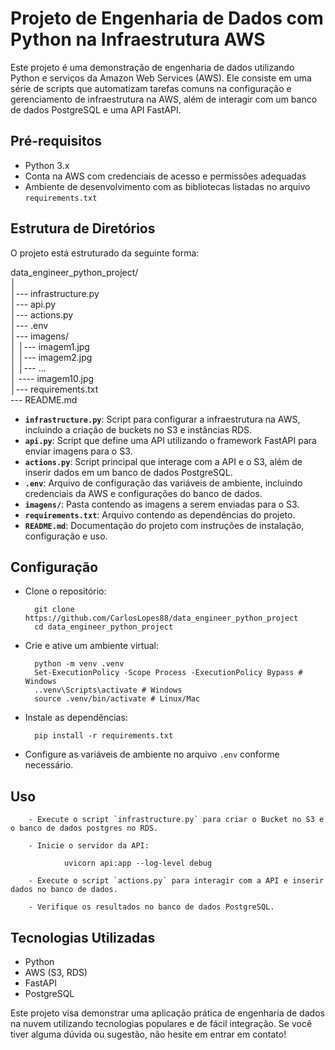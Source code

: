 # Projeto de Engenharia de Dados com Python na Infraestrutura AWS

Este projeto é uma demonstração de engenharia de dados utilizando Python e serviços da Amazon Web Services (AWS). Ele consiste em uma série de scripts que automatizam tarefas comuns na configuração e gerenciamento de infraestrutura na AWS, além de interagir com um banco de dados PostgreSQL e uma API FastAPI.

## Pré-requisitos

- Python 3.x
- Conta na AWS com credenciais de acesso e permissões adequadas
- Ambiente de desenvolvimento com as bibliotecas listadas no arquivo `requirements.txt`

## Estrutura de Diretórios

O projeto está estruturado da seguinte forma:

data_engineer_python_project/  
│  
│--- infrastructure.py  
│--- api.py  
│--- actions.py  
│--- .env  
│--- imagens/  
│ │--- imagem1.jpg  
│ │--- imagem2.jpg  
│ │--- ...  
│ ---- imagem10.jpg  
│--- requirements.txt  
--- README.md  

- **`infrastructure.py`**: Script para configurar a infraestrutura na AWS, incluindo a criação de buckets no S3 e instâncias RDS.
- **`api.py`**: Script que define uma API utilizando o framework FastAPI para enviar imagens para o S3.
- **`actions.py`**: Script principal que interage com a API e o S3, além de inserir dados em um banco de dados PostgreSQL.
- **`.env`**: Arquivo de configuração das variáveis de ambiente, incluindo credenciais da AWS e configurações do banco de dados.
- **`imagens/`**: Pasta contendo as imagens a serem enviadas para o S3.
- **`requirements.txt`**: Arquivo contendo as dependências do projeto.
- **`README.md`**: Documentação do projeto com instruções de instalação, configuração e uso.

## Configuração

- Clone o repositório:

        git clone https://github.com/CarlosLopes88/data_engineer_python_project
        cd data_engineer_python_project


- Crie e ative um ambiente virtual:

        python -m venv .venv  
        Set-ExecutionPolicy -Scope Process -ExecutionPolicy Bypass # Windows  
        ..venv\Scripts\activate # Windows  
        source .venv/bin/activate # Linux/Mac  

- Instale as dependências:

        pip install -r requirements.txt

- Configure as variáveis de ambiente no arquivo `.env` conforme necessário.

## Uso

        - Execute o script `infrastructure.py` para criar o Bucket no S3 e o banco de dados postgres no RDS.

        - Inicie o servidor da API:

                uvicorn api:app --log-level debug

        - Execute o script `actions.py` para interagir com a API e inserir dados no banco de dados.

        - Verifique os resultados no banco de dados PostgreSQL.

## Tecnologias Utilizadas

- Python
- AWS (S3, RDS)
- FastAPI
- PostgreSQL

Este projeto visa demonstrar uma aplicação prática de engenharia de dados na nuvem utilizando tecnologias populares e de fácil integração. Se você tiver alguma dúvida ou sugestão, não hesite em entrar em contato!
